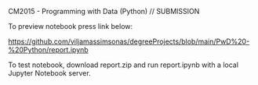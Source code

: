 CM2015 - Programming with Data (Python) // SUBMISSION

To preview notebook press link below:

https://github.com/viljamassimsonas/degreeProjects/blob/main/PwD%20-%20Python/report.ipynb

To test notebook, download report.zip and run report.ipynb with a local Jupyter Notebook server.
